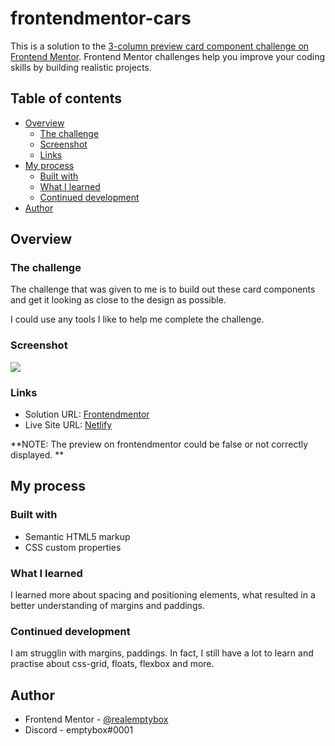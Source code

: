 # frontendmentor-cars

This is a solution to the [3-column preview card component challenge on Frontend Mentor](https://www.frontendmentor.io/challenges/3column-preview-card-component-pH92eAR2-/hub/3column-preview-card-component-i_HucBQ6s). Frontend Mentor challenges help you improve your coding skills by building realistic projects. 

## Table of contents

- [Overview](#overview)
  - [The challenge](#the-challenge)
  - [Screenshot](#screenshot)
  - [Links](#links)
- [My process](#my-process)
  - [Built with](#built-with)
  - [What I learned](#what-i-learned)
  - [Continued development](#continued-development)
- [Author](#author)



## Overview

### The challenge


The challenge that was given to me is to build out these card components and get it looking as close to the design as possible.

I could use any tools I like to help me complete the challenge. 


### Screenshot

![](./screenshot.png)



### Links

- Solution URL: [Frontendmentor](https://www.frontendmentor.io/solutions/a-card-component-using-html5-and-css3-CWxeS1UFQ)
- Live Site URL: [Netlify](https://objective-saha-4c42d8.netlify.app/)

**NOTE: The preview on frontendmentor could be false or not correctly displayed. **

## My process

### Built with

- Semantic HTML5 markup
- CSS custom properties


### What I learned

I learned more about spacing and positioning elements, what resulted in a better understanding of margins and paddings. 


### Continued development

I am strugglin with margins, paddings. In fact, I still have a lot to learn and practise about css-grid, floats, flexbox and more.



## Author

- Frontend Mentor - [@realemptybox](https://www.frontendmentor.io/profile/realemptybox)
- Discord - emptybox#0001
